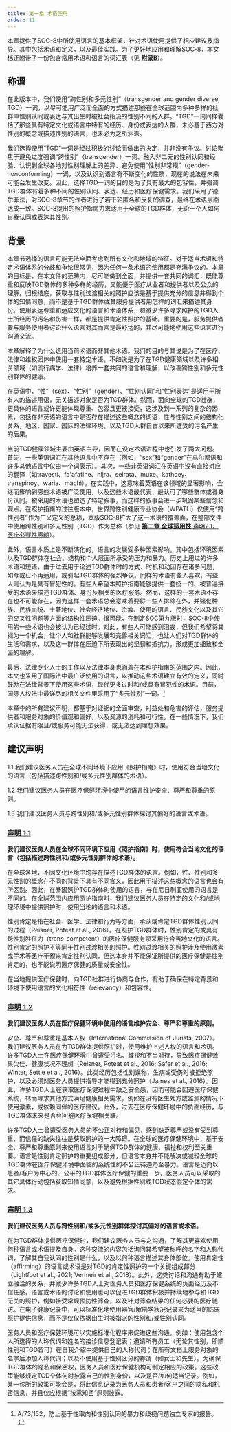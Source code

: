 ```yaml
---
title: 第一章 术语使用
order: 11
---
```


本章提供了SOC-8中所使用语言的基本框架，针对术语使用提供了相应建议及指导。其中包括术语和定义，以及最佳实践。为了更好地应用和理解SOC-8，本文档还附带了一份包含常用术语和语言的词汇表（见 [**附录B**](./appendixB)）。

## 称谓

在此版本中，我们使用“跨性别和多元性别”（transgender and gender diverse, TGD）一词，以尽可能用广泛而全面的方式描述那些在全球范围内多种多样的社群中性别认同或表达与其出生时被社会指派的性别不同的人群。“TGD”一词同样囊括了那些具有特定文化或语言中特有的经历、身份或表达的人群，未必基于西方对性别的概念或描述性别的语言，也未必为之所涵盖。

我们选择使用“TGD”一词是经过积极的讨论而做出的决定，并非没有争议。讨论聚焦于避免过度强调“跨性别”（transgender）一词、融入非二元的性别认同和经验、认识到全球各地对性别理解上的差异、避免使用“性别非常规”（gender-nonconforming）一词，以及认识到语言有不断变化的性质，现在的说法在未来可能会发生改变。因此，选择TGD一词的目的是为了具有最大的包容性，并强调TGD群体有着多种不同的性别认同、表达、经历和医疗保健需求。我们采用了德尔菲法，对SOC-8章节的作者进行了若干轮匿名和反复的调查，最终在术语层面达成一致。SOC-8提出的照护指南力求适用于全球的TGD群体，无论一个人如何自我认同或表达其性别。

## 背景

本章节选择的语言可能无法全面考虑到所有文化和地域的特征。对于适当术语和特定术语体系的分歧和争论很常见，因为任何一条术语的使用都是充满争议的。本章的目标是，在本文件的范畴内，尽可能做到全面，并提供一套共同的词汇，既能尊重和反映TGD群体的多种多样的经历，又能便于医疗从业者和提供者以及公众的理解。归根结底，获取与性别过渡相关的照护应该是基于提供充分的信息并得到个体的知情同意，而不是基于TGD群体或其服务提供者用怎样的词汇来描述其身份。使用表达尊重和适应文化的语言和术语体系，和减少许多寻求照护的TGD人士所经历的污名和伤害一样，都是提供肯定性照护的基础。重要的是，服务提供者要与服务使用者讨论什么语言对其而言是最舒适的，并尽可能地使用这些语言进行沟通交流。

本章解释了为什么选用当前术语而非其他术语。我们的目的与其说是为了在医疗、法律和维权团体中使用一套特定术语，不如说是为了在TGD健康领域以及许多相关领域（如流行病学、法律）培养一套共同的语言和理解，以改善跨性别和多元性别群体的健康。

在英语中，“性”（sex）、“性别”（gender）、“性别认同”和“性别表达”是适用于所有人的描述用语，无关描述对象是否为TGD群体。然而，面向全球的TGD社群，更具体的语言或许更能体现尊重、包容且更被接受，这涉及到一系列的复杂的因素，包括在非英语的语言中是否存在描述这些概念的词语，性与性别之间的结构化关系，地区、国家、国际的法律环境，以及TGD人群自古以来所遭受的污名产生的后果。

当前TGD健康领域主要由英语主导，因而在设定术语进程中也引发了两大问题。首先，一些英语词汇在其他语言中不存在（例如，“sex”和“gender”在乌尔都语和许多其他语言中仅由一个词表示）。其次，一些非英语词汇在英语中没有直接对应的翻译（如travesti、fa'afafine、hijra、selrata、muxe、kathoey、transpinoy、waria、machi）。在实践中，这意味着英语在该领域的显著影响，会继而影响到哪些术语被广泛使用，以及这些术语最代表、最认可了哪些群体或者身份认同。被采用的术语也塑造了特定叙事，而这样的叙事会进一步巩固某些信念和观点。在照护指南的过往版本中，世界跨性别健康专业协会（WPATH）仅使用“跨性别者”作为广义定义的总称，本版SOC-8扩大了这一术语的覆盖面，在整部文件中使用跨性别和多元性别（TGD）作为总称（参见 [**第二章 全球适用性** 声明2.1，医疗必要性声明](./section2#声明-2-1)）。

此外，语言本质上是不断演化的，语言的发展受多种因素影响，其中包括环境因素以及TGD群体在社会、结构和个人层面所承受的压力和暴力。历史上用过的许多术语和短语，由于过去用于论述TGD群体时的方式、时机和动因存在诸多问题，如今或已不再适用，或引起TGD群体的强烈争议。同样的术语有些人喜欢，有些人则认为是具有冒犯性的。有些人希望本照护指南能够提供一套统一的、被普遍接受的术语来描述TGD群体、身份及相关的医疗服务。然而，这样的一套术语不存在也不可能存在，因为这样一套术语总会意味着要将一些人排除在外，并强化种族、民族血统、土著地位、社会经济地位、宗教、使用的语言、民族文化以及其它的交叉性问题等方面的结构性压迫。很可能，在制定SOC第九版时，SOC-8中使用的一些术语也会被认为已经过时。对此，有些人可能感到沮丧，但我们希望将其视为一个机会，让个人和社群能够发展和完善相关词汇，也让人们对TGD群体的生活和需求，以及这一群体在压迫下所表现出的坚韧和抵抗力，形成更加细致和全面的理解。

最后，法律专业人士的工作以及法律本身也涵盖在本照护指南的范围之内。因此，本文也采用了国际法中最广泛使用的语言，以推动这些术语建立有效的定义，同时鼓励在法律背景下使用这些术语，取代更多过时和/或具有冒犯性的术语。目前，国际人权法中最详尽的相关文件里采用了“多元性别”一词。[^8]

本章中的所有建议声明，都基于对证据的全面审查，对益处和危害的评估，服务提供者和服务对象的价值观和偏好，以及资源的消耗和可行性。在一些情况下，我们承认证据有限且/或服务可能无法获得，或无法达到理想效果。

<Containers>

## 建议声明

1.1 我们建议医务人员在全球不同环境下应用《照护指南》时，使用符合当地文化的语言（包括描述跨性别和/或多元性别群体的术语）。

1.2 我们建议医务人员在医疗保健环境中使用的语言维护安全、尊严和尊重的原则。

1.3 我们建议医务人员与跨性别和/或多元性别群体探讨其偏好的语言或术语。

</Containers>

### <u>声明 1.1</u>

**我们建议医务人员在全球不同环境下应用《照护指南》时，使用符合当地文化的语言（包括描述跨性别和/或多元性别群体的术语）。**

在全球各地，不同文化环境中均存在描述TGD群体的语言。例如，性、性别和多元性别的概念在不同的背景下具有不同含义，因此用于描述这些概念的语言也会有所区别。因此，在泰国照护TGD群体时使用的语言，与在尼日利亚使用的语言是不同的。在全球范围内应用照护指南时，我们建议医务人员在特定的文化和/或地理环境中提供照护时，使用当地的语言和术语。

性别肯定是指在社会、医学、法律和行为等方面，承认或肯定TGD群体性别认同的过程（Reisner, Poteat et al., 2016）。在照护TGD群体时，性别肯定的或具有跨性别胜任力（trans-competent）的医疗保健服务须采用符合当地文化的语言。性别肯定的照护不等同于性别过渡相关的照护。性别过渡相关的照护涉及使用激素或手术等医疗干预来肯定性别认同，但这本身并不能保证所提供的医疗保健是性别肯定的，也不能说明医疗保健的质量或安全性。

在当地提供医疗保健时，向TGD社群进行协商与合作，有助于确保在特定背景和环境下使用语言的文化相符性（relevancy）和包容性。

### <u>声明 1.2</u>

**我们建议医务人员在医疗保健环境中使用的语言维护安全、尊严和尊重的原则。**

安全、尊严和尊重是基本人权（International Commission of Jurists, 2007）。我们建议医务人员在为TGD群体提供照护时，使用维护上述人权的语言和术语。许多TGD人士在医疗保健环境中曾遭受污名、歧视和不当对待，导致医疗保健效果欠佳、健康状况不理想（Reisner, Poteat et al., 2016; Safer et al., 2016; Winter, Settle et al., 2016）。此类经历包括性别误称，生病或受伤时被拒绝照护，以及必须对医务人员提供指导才能得到充分照护（James et al., 2016）。因此，许多TGD人士在获取医疗保健过程中缺乏安全感，因而可能会回避医疗保健系统，转而寻求其他方式满足健康相关需求，例如在没有医生处方或监测的情况下使用激素，或依赖同伴的医疗建议。此外，过去在医疗保健环境中的负面经历，与TGD群体未来是否会回避医疗保健相关联。

许多TGD人士曾遭受医务人员的不公正对待和偏见，感到缺乏尊严或没有受到尊重，而信任的缺失往往是获取照护的一大障碍。在全球的医疗保健环境中，基于安全、尊严和尊重原则来使用语言对于确保TGD群体的健康、福祉和权利至关重要。语言是性别肯定照护的重要组成部分，但语言本身并不能解决或减轻全球的TGD群体在医疗保健环境中面临的系统性的不公正待遇乃至暴力。语言是迈向以患者/客户为中心的、公平的TGD群体医疗保健的重要一步。医务人员可以采取的其它具体行动包括获取知情同意，以及避免根据性别或TGD状态假定个体的需求。

### <u>声明 1.3</u>

**我们建议医务人员与跨性别和/或多元性别群体探讨其偏好的语言或术语。**

在为TGD群体提供医疗保健时，我们建议医务人员与之沟通，了解其更喜欢使用何种语言或术语提及自身。这种交流的内容包括询问其希望被称呼的名字和人称代词，了解其自我认同的性别是什么，以及以何种语言描述其身体部位。使用肯定性（affirming）的语言或术语是对TGD的肯定性照护的一个关键组成部分（Lightfoot et al., 2021; Vermeir et al., 2018）。此外，这类讨论和沟通有助于建立融洽的关系，并减少许多TGD人士对医务人员和医疗保健系统的负面经历及不信任感。语言或术语的讨论和使用也可以促进TGD群体积极并持续地参与和TGD无关的照护，例如接受常规预防性筛查，以及针对筛查结果的任何必要的医疗随访。在电子健康记录中，可以标准化地使用器官/解剖学状况记录来为适当的临床照护提供信息，而不是仅仅依据出生时被指派的性别和/或性别认同。

医务人员和医疗保健环境可以实施标准化程序来促进这些沟通，例如：使用包含个人所选择的人称代词和姓名的接诊信息登记表；邀请所有员工（无论其性别，即顺性别和TGD皆可）在自我介绍中提供自己的人称代词；在所有文档上服务对象的名字后添加人称代词；以及不使用基于性别区分的称谓（如女士和先生）。为确保TGD群体的隐私和保密权，医务人员和医疗保健机构可制定相应的政策。这些政策能够规定TGD个体何时披露自己的性别身份，以及是否/如何适当记录。例如，某一诊所的政策可能会是，将此信息记录为医务人员和患者/客户之间的隐私和机密信息，并且仅应根据“按需知密”原则披露。

[^8]: A/73/152，防止基于性取向和性别认同的暴力和歧视问题独立专家的报告。
